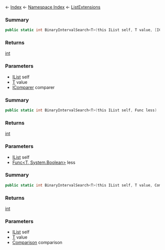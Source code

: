 ← [Index](Api-Index) ← [Namespace Index](Namespace-Index) ← [ListExtensions](System.Collections.Generic.ListExtensions)

### Summary

```csharp
public static int BinaryIntervalSearch<T>(this IList self, T value, [IComparer comparer])
```

### Returns

[int](https://docs.microsoft.com/en-us/dotnet/api/System.Int32?view=netframework-4.6)

### Parameters

* [IList<T>](https://docs.microsoft.com/en-us/dotnet/api/System.Collections.Generic.IList-1?view=netframework-4.6) self
* [T]() value
* [IComparer<T>](https://docs.microsoft.com/en-us/dotnet/api/System.Collections.Generic.IComparer-1?view=netframework-4.6) comparer
### Summary

```csharp
public static int BinaryIntervalSearch<T>(this IList self, Func less)
```

### Returns

[int](https://docs.microsoft.com/en-us/dotnet/api/System.Int32?view=netframework-4.6)

### Parameters

* [IList<T>](https://docs.microsoft.com/en-us/dotnet/api/System.Collections.Generic.IList-1?view=netframework-4.6) self
* [Func<T, System.Boolean>](https://docs.microsoft.com/en-us/dotnet/api/System.Func-2?view=netframework-4.6) less
### Summary

```csharp
public static int BinaryIntervalSearch<T>(this IList self, T value, Comparison comparison)
```

### Returns

[int](https://docs.microsoft.com/en-us/dotnet/api/System.Int32?view=netframework-4.6)

### Parameters

* [IList<T>](https://docs.microsoft.com/en-us/dotnet/api/System.Collections.Generic.IList-1?view=netframework-4.6) self
* [T]() value
* [Comparison<T>](https://docs.microsoft.com/en-us/dotnet/api/System.Comparison-1?view=netframework-4.6) comparison

